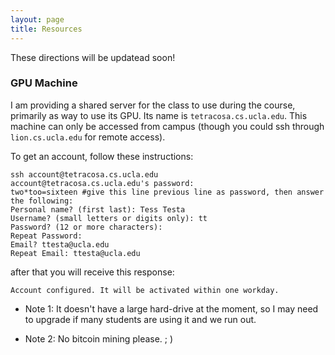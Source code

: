 ```yaml
---
layout: page
title: Resources
---
```


These directions will be updatead soon!

### GPU Machine

I am providing a shared server for the class to use during the course, primarily as way to use
its GPU.  Its name is ```tetracosa.cs.ucla.edu```.  This machine can only be accessed
from campus (though you could ssh through ```lion.cs.ucla.edu``` for remote access).

To get an account, follow these instructions:

```
ssh account@tetracosa.cs.ucla.edu 
account@tetracosa.cs.ucla.edu's password: 
two*too=sixteen #give this line previous line as password, then answer the following: 
Personal name? (first last): Tess Testa 
Username? (small letters or digits only): tt 
Password? (12 or more characters): 
Repeat Password: 
Email? ttesta@ucla.edu 
Repeat Email: ttesta@ucla.edu 
```

after that you will receive this response: 
```
Account configured. It will be activated within one workday.
``` 

* Note 1: It doesn't have a large hard-drive at the moment, so I may need to upgrade if many students are using it and we run out.

* Note 2: No bitcoin mining please. ; )

